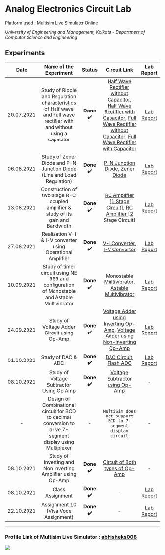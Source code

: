 # Analog Electronics Circuit Lab
Platform used : Multisim Live Simulator Online

_University of Engineering and Management, Kolkata - Department of Computer Science and Engineering_

## Experiments
|Date|Name of the Experiment|Status|Circuit Link|Lab Report|
|:-:|:-:|:-:|:-:|:-:|
|20.07.2021|Study of Ripple and Regulation characteristics of Half wave and Full wave rectifier with and without using a capacitor|**Done** ✔️| [Half Wave Rectifier without Capacitor](https://www.multisim.com/content/u8cXreoSjkL7TTZEXvmAs2/halfwave-rectifier-without-capacitor/), [Half Wave Rectifier with Capacitor](https://www.multisim.com/content/7QUTo4iMz5gW9g6uuWxQzK/halfwave-rectifier-with-capacitor/), [Full Wave Rectifier without Capacitor](https://www.multisim.com/content/724tqDMX2dXLZyfYjT4wU3/fullwave-rectifier-without-capacitor/), [Full Wave Rectifier with Capacitor](https://www.multisim.com/content/fossBqEAwxD2yNDSQkJNwD/fullwave-rectifier-with-capacitor/)| [Lab Report](https://github.com/abhisheks008/Fifth-Semester-UEMK-2019-2023-Batch/blob/main/ANALOG%20ELECTRONICS%20CIRCUIT/Assignment-1_I_01_Analog%20Electronics%20Lab.pdf)|
|06.08.2021|Study of Zener Diode and P-N Junction Diode (Line and Load Regulation)|**Done** ✔️| [P-N Junction Diode](https://www.multisim.com/content/oCy8nhZiuhSXhJa3FjqQc2/pn-junction-diode/), [Zener Diode](https://www.multisim.com/content/ABaYripiH8APdDXAqeFweN/zener-diode-circuit/)| [Lab Report](https://github.com/abhisheks008/Fifth-Semester-UEMK-2019-2023-Batch/blob/main/ANALOG%20ELECTRONICS%20CIRCUIT/Assignment-2_I_01_Analog%20Electronics%20Lab.pdf)|
|13.08.2021 |	Construction of two stage R-C coupled amplifier & study of its gain and Bandwidth | **Done** ✔️ | [RC Amplifier [1 Stage Circuit]](https://www.multisim.com/content/DjyYWSmJQDjAgUiWi4RgkL/rc-amplifier-1-stage/open/), [RC Amplifier [2 Stage Circuit]](https://www.multisim.com/content/7SzmSNfvbLMsfKVebxRRjY/rc-amplifier-2-stage/open/) | [Lab Report](https://github.com/abhisheks008/Fifth-Semester-UEMK-2019-2023-Batch/blob/main/ANALOG%20ELECTRONICS%20CIRCUIT/Assignment-3_I_01_Analog%20Electronics%20Lab.pdf) |
| 27.08.2021 |	Realization V-I & I-V converter using Operational Amplifier | **Done** ✔️ | [V-I Converter](https://www.multisim.com/content/WqEJE29Q3RfjDaXsqQ2Ss5/v-i-converter-using-op-amp-non-inverting/open/), [I-V Converter](https://www.multisim.com/content/7wXgYiXHWA3ksdHHsjyf3X/i-v-converter-using-op-amp-inverting/open/) | [Lab Report](https://github.com/abhisheks008/Fifth-Semester-UEMK-2019-2023-Batch/blob/main/ANALOG%20ELECTRONICS%20CIRCUIT/Assignment-4_I_01_Analog%20Electronics%20Lab.pdf) |
| 10.09.2021 |Study of timer circuit using NE 555 and configuration of Monostable and Astable Multivibrator| **Done** ✔️ | [Monostable Multivibrator](https://www.multisim.com/content/HTWkdnp23XYEWSQGRGqZyD/monostable-multivibrator-using-ne-555/), [Astable Multivibrator](https://www.multisim.com/content/ZKxnyAzZ9VA2nHXNDG9rk7/astable-multivibrator-using-ne-555/) | [Lab Report](https://github.com/abhisheks008/Fifth-Semester-UEMK-2019-2023-Batch/blob/main/ANALOG%20ELECTRONICS%20CIRCUIT/Assignment-5_I_01_Analog%20Electronics%20Lab.pdf) |
| 24.09.2021 |Study of Voltage Adder Circuit using Op-Amp| **Done** ✔️ | [Voltage Adder using Inverting Op-Amp](https://www.multisim.com/content/oCCmhUV8fbDaCm4AL39JVA/voltage-adder-using-inverting-op-amp/open/), [Voltage Adder using Non-inverting Op-Amp](https://www.multisim.com/content/hY4vKoMhGdwp6GckVehNSK/voltage-adder-using-non-inverting-op-amp/open/) | [Lab Report](https://github.com/abhisheks008/Fifth-Semester-UEMK-2019-2023-Batch/blob/main/ANALOG%20ELECTRONICS%20CIRCUIT/Assignment-6_I_01_Analog%20Electronics%20Lab.pdf)|
| 01.10.2021 |Study of DAC & ADC | **Done ✔️** | [DAC Circuit](https://www.multisim.com/content/gFrPLrp2go9TvFspVxeSyc/dac-circuit/), [Flash ADC](https://www.multisim.com/content/xNsyyL9pe2LdpgJjQ5ZTVg/flash-adc-circuit/) | [Lab Report](https://github.com/abhisheks008/Fifth-Semester-UEMK-2019-2023-Batch/blob/main/ANALOG%20ELECTRONICS%20CIRCUIT/Assignment-7_I_01_Analog%20Electronics%20Lab.pdf) |
| 08.10.2021 |Study of Voltage Subtractor Using Op Amp | **Done ✔️** | [Voltage Subtractor using Op-Amp](https://www.multisim.com/content/955p32aiCgrvT9G9BnfABK/voltage-subtractor-using-op-amp/) |-|
| - |Design of Combinational circuit for BCD to decimal conversion to drive 7-segment display using Multiplexer| - | `MultiSim does not support BCD to 7-segment display circuit` | - |
| 08.10.2021 | Study of Inverting and Non Inverting Amplifier using Op-Amp| **Done ✔️** | [Circuit of Both types of Op-Amp](https://www.multisim.com/content/EzvfgwHcZv9TvkqX7g55cQ/non-inverting-and-inverting-op-amp/) | - |
| 08.10.2021 | Class Assignment | **Done ✔️** | - | [Lab Report](https://github.com/abhisheks008/Fifth-Semester-UEMK-2019-2023-Batch/blob/main/ANALOG%20ELECTRONICS%20CIRCUIT/Class-Assignment_I_01_Analog%20Electronics%20Lab.pdf) |
| 22.10.2021 | Assignment 10 (Viva Voce Assignment) | **Done ✔️** | - | [Lab Report](https://github.com/abhisheks008/Fifth-Semester-UEMK-2019-2023-Batch/blob/main/ANALOG%20ELECTRONICS%20CIRCUIT/Assignment-10_I_01_Analog%20Electronics%20Lab.pdf)



-------------------------------------------------------
### Profile Link of Multisim Live Simulator : [abhisheks008](https://www.multisim.com/contributors/728015-abhisheks008/)

![](https://img.shields.io/badge/Multisim-14.2-00457C?style=for-the-badge&logo=multisim&logoColor=white)
